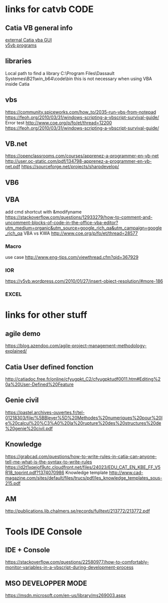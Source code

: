 # links for catvb CODE
## Catia VB general info
[external Catia vba GUI](https://apprendre-la-cao.com/comment-faire-une-premiere-application-catia-v5-vb-net/)  
[v5vb programs](https://v5vb.wordpress.com/2010/03/14/deploying-programs/)
## libraries
Local path to find a library    C:\Program Files\Dassault Systemes\B21\win_b64\code\bin      this is not necessary when using VBA inside Catia
## vbs
https://community.spiceworks.com/how_to/2035-run-vbs-from-notepad
https://feoh.org/2010/03/31/windows-scripting-a-vbscript-survival-guide/
Error test http://www.coe.org/p/fo/et/thread=12200
https://feoh.org/2010/03/31/windows-scripting-a-vbscript-survival-guide/
## VB.net
https://openclassrooms.com/courses/apprenez-a-programmer-en-vb-net
http://user.oc-static.com/pdf/134798-apprenez-a-programmer-en-vb-net.pdf
https://sourceforge.net/projects/sharpdevelop/
## VB6
## VBA
add cmd shortcut with &modifyname https://stackoverflow.com/questions/12933279/how-to-comment-and-uncomment-blocks-of-code-in-the-office-vba-editor?utm_medium=organic&utm_source=google_rich_qa&utm_campaign=google_rich_qa
VBA vs KWA  http://www.coe.org/p/fo/et/thread=28577


### Macro
use case http://www.eng-tips.com/viewthread.cfm?qid=367929
### IOR
https://v5vb.wordpress.com/2010/01/27/insert-object-resolution/#more-186
### EXCEL

# links for other stuff
## agile demo 
https://blog.azendoo.com/agile-project-management-methodology-explained/
## Catia User defined fonction
http://catiadoc.free.fr/online/cfyugpkt_C2/cfyugpktudf0011.htm#Editing%20a%20User-Defined%20Feature

## Genie civil
https://pastel.archives-ouvertes.fr/tel-01218303/file/%5BBleyer%5D%20Methodes%20numeriques%20pour%20le%20calcul%20%C3%A0%20la%20rupture%20des%20structures%20de%20genie%20civil.pdf

## Knowledge
https://grabcad.com/questions/how-to-write-rules-in-catia-can-anyone-tell-me-what-is-the-syntax-to-write-rules
https://d2t1xqejof9utc.cloudfront.net/files/24023/EDU_CAT_EN_KBE_FF_V5R18_toprint.pdf?1374070986
Knowledge template http://www.cad-magazine.com/sites/default/files/trucs/pdf/les_knowledge_templates_sous-215.pdf

## AM
http://publications.lib.chalmers.se/records/fulltext/213772/213772.pdf
# Tools IDE Console
## IDE + Console
https://stackoverflow.com/questions/22580977/how-to-comfortably-monitor-variables-in-a-vbscript-during-development-process
## MSO DEVELOPPER MODE
https://msdn.microsoft.com/en-us/library/ms269003.aspx
